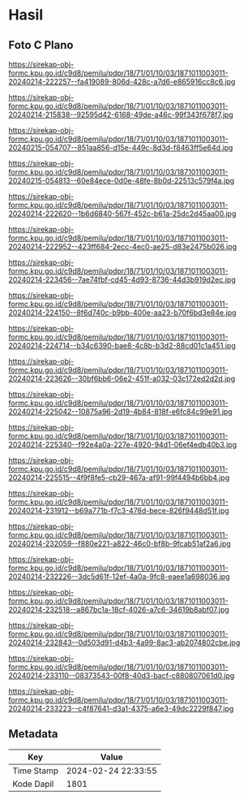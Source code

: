 # Hasil

## Foto C Plano

https://sirekap-obj-formc.kpu.go.id/c9d8/pemilu/pdpr/18/71/01/10/03/1871011003011-20240214-222257--fa419089-806d-428c-a7d6-e865916cc8c6.jpg

https://sirekap-obj-formc.kpu.go.id/c9d8/pemilu/pdpr/18/71/01/10/03/1871011003011-20240214-215838--92595d42-6168-49de-a46c-99f343f678f7.jpg

https://sirekap-obj-formc.kpu.go.id/c9d8/pemilu/pdpr/18/71/01/10/03/1871011003011-20240215-054707--851aa856-d15e-449c-8d3d-f8463ff5e64d.jpg

https://sirekap-obj-formc.kpu.go.id/c9d8/pemilu/pdpr/18/71/01/10/03/1871011003011-20240215-054813--60e84ece-0d0e-48fe-8b0d-22513c579f4a.jpg

https://sirekap-obj-formc.kpu.go.id/c9d8/pemilu/pdpr/18/71/01/10/03/1871011003011-20240214-222620--1b6d6840-567f-452c-b61a-25dc2d45aa00.jpg

https://sirekap-obj-formc.kpu.go.id/c9d8/pemilu/pdpr/18/71/01/10/03/1871011003011-20240214-222952--423ff684-2ecc-4ec0-ae25-d83e2475b026.jpg

https://sirekap-obj-formc.kpu.go.id/c9d8/pemilu/pdpr/18/71/01/10/03/1871011003011-20240214-223456--7ae74fbf-cd45-4d93-8736-44d3b919d2ec.jpg

https://sirekap-obj-formc.kpu.go.id/c9d8/pemilu/pdpr/18/71/01/10/03/1871011003011-20240214-224150--8f6d740c-b9bb-400e-aa23-b70f6bd3e84e.jpg

https://sirekap-obj-formc.kpu.go.id/c9d8/pemilu/pdpr/18/71/01/10/03/1871011003011-20240214-224714--b34c6390-bae8-4c8b-b3d2-88cd01c1a451.jpg

https://sirekap-obj-formc.kpu.go.id/c9d8/pemilu/pdpr/18/71/01/10/03/1871011003011-20240214-223626--30bf6bb6-06e2-451f-a032-03c172ed2d2d.jpg

https://sirekap-obj-formc.kpu.go.id/c9d8/pemilu/pdpr/18/71/01/10/03/1871011003011-20240214-225042--10875a96-2d19-4b84-818f-e6fc84c99e91.jpg

https://sirekap-obj-formc.kpu.go.id/c9d8/pemilu/pdpr/18/71/01/10/03/1871011003011-20240214-225340--f92e4a0a-227e-4920-94d1-06ef4edb40b3.jpg

https://sirekap-obj-formc.kpu.go.id/c9d8/pemilu/pdpr/18/71/01/10/03/1871011003011-20240214-225515--4f9f8fe5-cb29-467a-af91-99f4494b6bb4.jpg

https://sirekap-obj-formc.kpu.go.id/c9d8/pemilu/pdpr/18/71/01/10/03/1871011003011-20240214-231912--b69a771b-f7c3-478d-bece-826f9448d51f.jpg

https://sirekap-obj-formc.kpu.go.id/c9d8/pemilu/pdpr/18/71/01/10/03/1871011003011-20240214-232059--f880e221-a822-46c0-bf8b-9fcab51af2a6.jpg

https://sirekap-obj-formc.kpu.go.id/c9d8/pemilu/pdpr/18/71/01/10/03/1871011003011-20240214-232226--3dc5d61f-12ef-4a0a-9fc8-eaee1a698036.jpg

https://sirekap-obj-formc.kpu.go.id/c9d8/pemilu/pdpr/18/71/01/10/03/1871011003011-20240214-232518--a867bc1a-18cf-4026-a7c6-34619b8abf07.jpg

https://sirekap-obj-formc.kpu.go.id/c9d8/pemilu/pdpr/18/71/01/10/03/1871011003011-20240214-232843--0d503d91-d4b3-4a99-8ac3-ab2074802cbe.jpg

https://sirekap-obj-formc.kpu.go.id/c9d8/pemilu/pdpr/18/71/01/10/03/1871011003011-20240214-233110--08373543-00f8-40d3-bacf-c880807061d0.jpg

https://sirekap-obj-formc.kpu.go.id/c9d8/pemilu/pdpr/18/71/01/10/03/1871011003011-20240214-233223--c4f87641-d3a1-4375-a6e3-49dc2229f847.jpg


## Metadata

| Key        | Value               |
| ---------- | ------------------- |
| Time Stamp | 2024-02-24 22:33:55 |
| Kode Dapil | 1801                |



